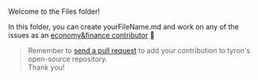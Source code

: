 Welcome to the Files folder!

In this folder, you can create yourFileName.md and work on any of the issues as an [economy&finance contributor](/community/contributors/economy&finance.md) :high_brightness:

> Remember to [send a pull request](/CONTRIBUTING.md#pull-requests) to add your contribution to tyron's open-source repository.  
Thank you!
